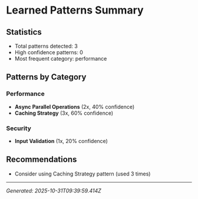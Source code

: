# Learned Patterns Summary

## Statistics
- Total patterns detected: 3
- High confidence patterns: 0
- Most frequent category: performance

## Patterns by Category


### Performance
- **Async Parallel Operations** (2x, 40% confidence)
- **Caching Strategy** (3x, 60% confidence)


### Security
- **Input Validation** (1x, 20% confidence)


## Recommendations
- Consider using Caching Strategy pattern (used 3 times)

---
*Generated: 2025-10-31T09:39:59.414Z*
